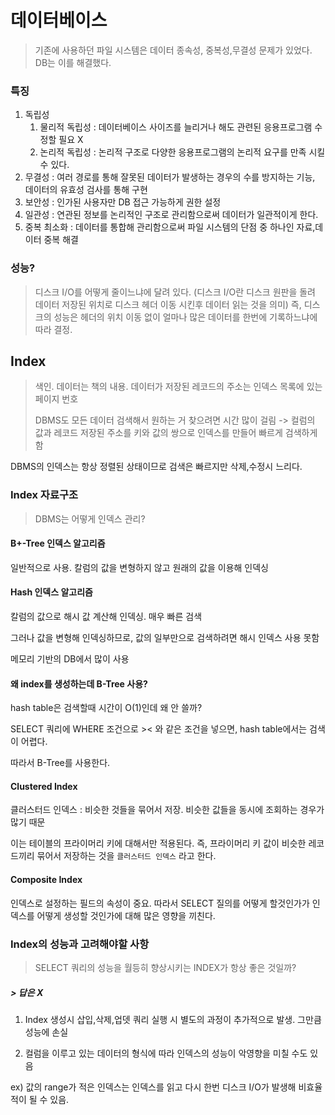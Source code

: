 # 데이터베이스

> 기존에 사용하던 파일 시스템은 데이터 종속성, 중복성,무결성 문제가 있었다. DB는 이를 해결했다.

### 특징

1. 독립성
   1. 물리적 독립성 : 데이터베이스 사이즈를 늘리거나 해도 관련된 응용프로그램 수정할 필요 X
   2. 논리적 독립성 : 논리적 구조로 다양한 응용프로그램의 논리적 요구를 만족 시킬 수 있다.
2. 무결성 : 여러 경로를 통해 잘못된 데이터가 발생하는 경우의 수를 방지하는 기능, 데이터의 유효성 검사를 통해 구현
3. 보안성 : 인가된 사용자만 DB 접근 가능하게 권한 설정
4. 일관성 : 연관된 정보를 논리적인 구조로 관리함으로써 데이터가 일관적이게 한다.
5. 중복 최소화 : 데이터를 통합해 관리함으로써 파일 시스템의 단점 중 하나인 자료,데이터 중복 해결



### 성능?

> 디스크 I/O를 어떻게 줄이느냐에 달려 있다. (디스크 I/O란 디스크 원판을 돌려 데이터 저장된 위치로 디스크 헤더 이동 시킨후 데이터 읽는 것을 의미) 즉, 디스크의 성능은 헤더의 위치 이동 없이 얼마나 많은 데이터를 한번에 기록하느냐에 따라 결정.



## Index

> 색인. 데이터는 책의 내용. 데이터가 저장된 레코드의 주소는 인덱스 목록에 있는 페이지 번호
>
> DBMS도 모든 데이터 검색해서 원하는 거 찾으려면 시간 많이 걸림 -> 컬럼의 값과 레코드 저장된 주소를 키와 값의 쌍으로 인덱스를 만들어 빠르게 검색하게 함

DBMS의 인덱스는 항상 정렬된 상태이므로 검색은 빠르지만 삭제,수정시 느리다.



### Index 자료구조

> DBMS는 어떻게 인덱스 관리?

#### B+-Tree 인덱스 알고리즘

일반적으로 사용. 칼럼의 값을 변형하지 않고 원래의 값을 이용해 인덱싱

#### Hash 인덱스 알고리즘

칼럼의 값으로 해시 값 계산해 인덱싱. 매우 빠른 검색

그러나 값을 변형해 인덱싱하므로, 값의 일부만으로 검색하려면 해시 인덱스 사용 못함

메모리 기반의 DB에서 많이 사용

#### 왜 index를 생성하는데 B-Tree 사용?

hash table은 검색할때 시간이 O(1)인데 왜 안 쓸까?

SELECT 쿼리에 WHERE 조건으로 >< 와 같은 조건을 넣으면, hash table에서는 검색이 어렵다.

따라서 B-Tree를 사용한다.



#### Clustered Index

클러스터드 인덱스 : 비슷한 것들을 묶어서 저장. 비슷한 값들을 동시에 조회하는 경우가 많기 때문

이는 테이블의 프라이머리 키에 대해서만 적용된다. 즉, 프라이머리 키 값이 비슷한 레코드끼리 묶어서 저장하는 것을 `클러스터드 인덱스` 라고 한다.



#### Composite Index

인덱스로 설정하는 필드의 속성이 중요. 따라서 SELECT 질의를 어떻게 할것인가가 인덱스를 어떻게 생성할 것인가에 대해 많은 영향을 끼친다.



### Index의 성능과 고려해야할 사항

> SELECT 쿼리의 성능을 월등히 향상시키는 INDEX가 항상 좋은 것일까?

##### > 답은 X

1) Index 생성시 삽입,삭제,업뎃 쿼리 실행 시 별도의 과정이 추가적으로 발생. 그만큼 성능에 손실

2) 컬럼을 이루고 있는 데이터의 형식에 따라 인덱스의 성능이 악영향을 미칠 수도 있음

ex) 값의 range가 적은 인덱스는 인덱스를 읽고 다시 한번 디스크 I/O가 발생해 비효율적이 될 수 있음.